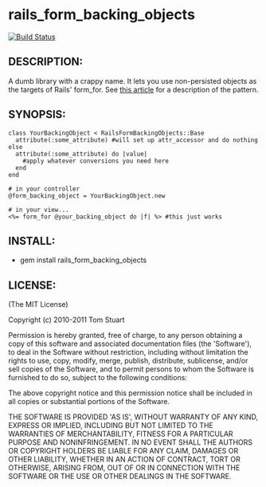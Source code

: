 # rails_form_backing_objects

[![Build Status](https://secure.travis-ci.org/mortice/rails_form_backing_objects.png)](http://travis-ci.org/mortice/rails_form_backing_objects)

## DESCRIPTION:

A dumb library with a crappy name. It lets you use non-persisted objects as the targets of Rails' form_for.
See [this article](http://pivotallabs.com/users/jdean/blog/articles/1706-form-backing-objects-for-fun-and-profit) for a description of the pattern.

## SYNOPSIS:

    class YourBackingObject < RailsFormBackingObjects::Base
      attribute(:some_attribute) #will set up attr_accessor and do nothing else
      attribute(:some_attribute) do |value|
        #apply whatever conversions you need here
      end
    end

    # in your controller
    @form_backing_object = YourBackingObject.new
 
    # in your view...
    <%= form_for @your_backing_object do |f| %> #this just works

## INSTALL:

* gem install rails_form_backing_objects

## LICENSE:

(The MIT License)

Copyright (c) 2010-2011 Tom Stuart

Permission is hereby granted, free of charge, to any person obtaining
a copy of this software and associated documentation files (the
'Software'), to deal in the Software without restriction, including
without limitation the rights to use, copy, modify, merge, publish,
distribute, sublicense, and/or sell copies of the Software, and to
permit persons to whom the Software is furnished to do so, subject to
the following conditions:

The above copyright notice and this permission notice shall be
included in all copies or substantial portions of the Software.

THE SOFTWARE IS PROVIDED 'AS IS', WITHOUT WARRANTY OF ANY KIND,
EXPRESS OR IMPLIED, INCLUDING BUT NOT LIMITED TO THE WARRANTIES OF
MERCHANTABILITY, FITNESS FOR A PARTICULAR PURPOSE AND NONINFRINGEMENT.
IN NO EVENT SHALL THE AUTHORS OR COPYRIGHT HOLDERS BE LIABLE FOR ANY
CLAIM, DAMAGES OR OTHER LIABILITY, WHETHER IN AN ACTION OF CONTRACT,
TORT OR OTHERWISE, ARISING FROM, OUT OF OR IN CONNECTION WITH THE
SOFTWARE OR THE USE OR OTHER DEALINGS IN THE SOFTWARE.
